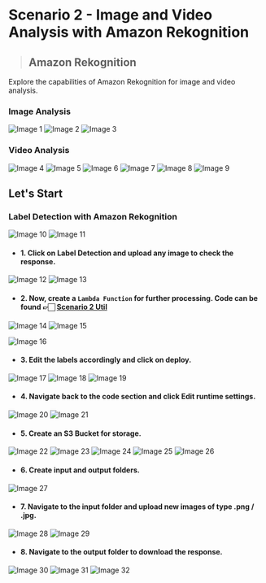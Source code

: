 # Scenario 2 - Image and Video Analysis with Amazon Rekognition

> ## Amazon Rekognition

Explore the capabilities of Amazon Rekognition for image and video analysis.

### Image Analysis

![Image 1](https://github.com/Brindha-m/AWS_Games/assets/72887609/d6c602d4-3c9e-43b7-965e-63fb1b24a9e9)
![Image 2](https://github.com/Brindha-m/AWS_Games/assets/72887609/7960d505-5ffd-4098-8440-867a1dcb0abd)
![Image 3](https://github.com/Brindha-m/AWS_Games/assets/72887609/35642c87-d32f-4e09-a082-c7bc5687607f)

### Video Analysis

![Image 4](https://github.com/Brindha-m/AWS_Games/assets/72887609/3c3d785e-0afa-47fc-b38e-6eb90b720cdd)
![Image 5](https://github.com/Brindha-m/AWS_Games/assets/72887609/a92302f1-6603-4580-bef5-92a2a9e17a56)
![Image 6](https://github.com/Brindha-m/AWS_Games/assets/72887609/9e1b8ecc-0710-46ad-a5af-81f7f097ec44)
![Image 7](https://github.com/Brindha-m/AWS_Games/assets/72887609/5d317c85-84ad-4d06-9b78-efbb56642a1c)
![Image 8](https://github.com/Brindha-m/AWS_Games/assets/72887609/d4a11176-06be-4eeb-8457-342063bfb1d9)
![Image 9](https://github.com/Brindha-m/AWS_Games/assets/72887609/72e3a055-6aa9-43e8-bbea-db9eb6129b07)

## Let's Start

### Label Detection with Amazon Rekognition

![Image 10](https://github.com/Brindha-m/AWS_Games/assets/72887609/14a99b1a-7c8d-4b2b-901f-bf5e6b0e056f)
![Image 11](https://github.com/Brindha-m/AWS_Games/assets/72887609/cdc4a987-7b51-41db-b146-7fd2f1c044f6)

- #### 1. Click on Label Detection and upload any image to check the response.

![Image 12](https://github.com/Brindha-m/AWS_Games/assets/72887609/081caff5-bca7-44b3-b055-136ba5023a3e)
![Image 13](https://github.com/Brindha-m/AWS_Games/assets/72887609/8491bdba-b5d5-4a53-a07b-29cf4a654fcf)

- #### 2. Now, create a `Lambda Function` for further processing. Code can be found 👉🏻 [Scenario 2 Util](https://github.com/Brindha-m/AWS_Games/blob/main/Machine%20Learning%20AWS/Utils/image_video_analysis.py)

![Image 14](https://github.com/Brindha-m/AWS_Games/assets/72887609/cd1aa4bb-4ee0-4a0d-b265-d8a22fba58cf)
![Image 15](https://github.com/Brindha-m/AWS_Games/assets/72887609/0e421cd5-5024-4fcb-b9b3-a88b3a84756d)

![Image 16](https://github.com/Brindha-m/AWS_Games/assets/72887609/e886099c-e0ee-4323-99f3-29f89f50f0c8)

- #### 3. Edit the labels accordingly and click on deploy.

![Image 17](https://github.com/Brindha-m/AWS_Games/assets/72887609/219d0ddd-a2dd-418d-8de6-70f5478513ab)
![Image 18](https://github.com/Brindha-m/AWS_Games/assets/72887609/896fddf9-5779-42b0-a9cb-e36af80b4410)
![Image 19](https://github.com/Brindha-m/AWS_Games/assets/72887609/b80a5651-33b1-4da0-a915-cae83f19bade)

- #### 4. Navigate back to the code section and click Edit runtime settings.

![Image 20](https://github.com/Brindha-m/AWS_Games/assets/72887609/1d56ba3b-0cda-452b-b4d0-e7697c5d7ade)
![Image 21](https://github.com/Brindha-m/AWS_Games/assets/72887609/369391e3-f85c-4c3a-9cc4-daddd74335d9)

- #### 5. Create an S3 Bucket for storage.

![Image 22](https://github.com/Brindha-m/AWS_Games/assets/72887609/7c09e45d-1112-4910-b87a-a12dc9ced130)
![Image 23](https://github.com/Brindha-m/AWS_Games/assets/72887609/5247a791-1429-4d4b-9c17-7aaf5919fb20)
![Image 24](https://github.com/Brindha-m/AWS_Games/assets/72887609/5b421817-bfe8-4090-8313-c0c9edfe003b)
![Image 25](https://github.com/Brindha-m/AWS_Games/assets/72887609/16ef8476-0220-4bc8-ab3b-19ba5a917408)
![Image 26](https://github.com/Brindha-m/AWS_Games/assets/72887609/b43a52f5-6716-4fe4-99a5-774e7f7df819)

- #### 6. Create input and output folders.

![Image 27](https://github.com/Brindha-m/AWS_Games/assets/72887609/59134934-df42-49e3-9962-ed67855408d7)

- #### 7. Navigate to the input folder and upload new images of type .png / .jpg.

![Image 28](https://github.com/Brindha-m/AWS_Games/assets/72887609/d0099849-4b98-454c-90e9-af639bab7efd)
![Image 29](https://github.com/Brindha-m/AWS_Games/assets/72887609/ec9bf39d-adf8-4564-a0e6-ed6af48db7c3)

- #### 8. Navigate to the output folder to download the response.

![Image 30](https://github.com/Brindha-m/AWS_Games/assets/72887609/56b4c895-5e67-4664-9c9b-2c431eb48be0)
![Image 31](https://github.com/Brindha-m/AWS_Games/assets/72887609/64b1b7a2-a390-46a7-8b26-12f3ba79a110)
![Image 32](https://github.com/Brindha-m/AWS_Games/assets/72887609/79aa110a-bf78-4c13-bb12-a47a07bc7c9b)
